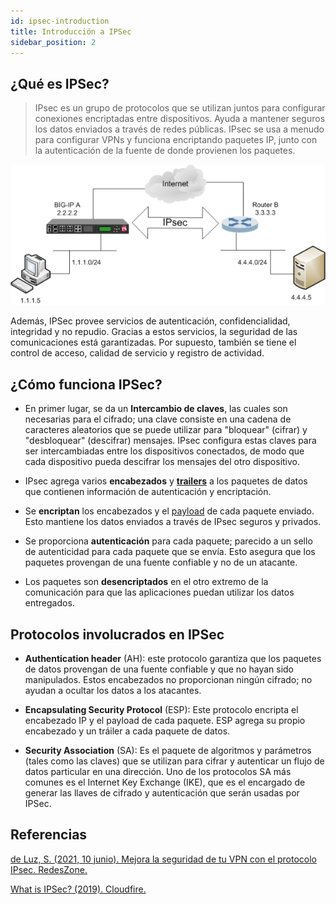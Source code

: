 ```yaml
---
id: ipsec-introduction
title: Introducción a IPSec
sidebar_position: 2
---
```


## ¿Qué es IPSec?

> IPsec es un grupo de protocolos que se utilizan juntos para configurar conexiones encriptadas entre dispositivos. Ayuda a mantener seguros los datos enviados a través de redes públicas. IPsec se usa a menudo para configurar VPNs y funciona encriptando paquetes IP, junto con la autenticación de la fuente de donde provienen los paquetes.

<p align="center">
  <img src="./img/communication_security/ipsec.png" alt="IPSec"/>
</p>

Además, IPSec provee servicios de autenticación, confidencialidad, integridad y no repudio. Gracias a estos servicios, la seguridad de las comunicaciones está garantizadas. Por supuesto, también se tiene el control de acceso, calidad de servicio y registro de actividad.

## ¿Cómo funciona IPSec?

- En primer lugar, se da un **Intercambio de claves**, las cuales son necesarias para el cifrado; una clave consiste en una cadena de caracteres aleatorios que se puede utilizar para "bloquear" (cifrar) y "desbloquear" (descifrar) mensajes. IPsec configura estas claves para ser intercambiadas entre los dispositivos conectados, de modo que cada dispositivo pueda descifrar los mensajes del otro dispositivo.

- IPsec agrega varios **encabezados** y **[trailers](https://www.speedcheck.org/wiki/packet/#packet-structure)** a los paquetes de datos que contienen información de autenticación y encriptación.

- Se **encriptan** los encabezados y el [payload](<https://en.wikipedia.org/wiki/Payload_(computing)>) de cada paquete enviado. Esto mantiene los datos enviados a través de IPsec seguros y privados.

- Se proporciona **autenticación** para cada paquete; parecido a un sello de autenticidad para cada paquete que se envía. Esto asegura que los paquetes provengan de una fuente confiable y no de un atacante.

- Los paquetes son **desencriptados** en el otro extremo de la comunicación para que las aplicaciones puedan utilizar los datos entregados.

## Protocolos involucrados en IPSec

- **Authentication header** (AH): este protocolo garantiza que los paquetes de datos provengan de una fuente confiable y que no hayan sido manipulados. Estos encabezados no proporcionan ningún cifrado; no ayudan a ocultar los datos a los atacantes.

- **Encapsulating Security Protocol** (ESP): Este protocolo encripta el encabezado IP y el payload de cada paquete. ESP agrega su propio encabezado y un tráiler a cada paquete de datos.

- **Security Association** (SA): Es el paquete de algoritmos y parámetros (tales como las claves) que se utilizan para cifrar y autenticar un flujo de datos particular en una dirección. Uno de los protocolos SA más comunes es el Internet Key Exchange (IKE), que es el encargado de generar las llaves de cifrado y autenticación que serán usadas por IPSec.

## Referencias

[de Luz, S. (2021, 10 junio). Mejora la seguridad de tu VPN con el protocolo IPsec. RedesZone.](https://www.redeszone.net/tutoriales/vpn/ipsec-que-es-como-funciona/)

[What is IPSec? (2019). Cloudfire.](https://www.cloudflare.com/learning/network-layer/what-is-ipsec/)
